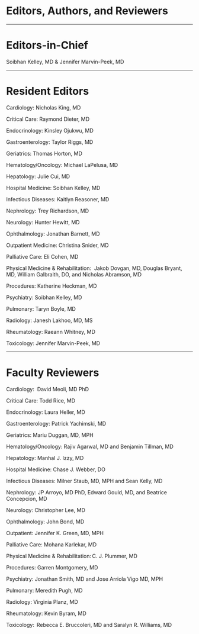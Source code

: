 # Editors, Authors, and Reviewers

---

# Editors-in-Chief

Soibhan Kelley, MD & Jennifer Marvin-Peek, MD

---

# Resident Editors

Cardiology: Nicholas King, MD 

Critical Care: Raymond Dieter, MD

Endocrinology: Kinsley Ojukwu, MD 

Gastroenterology: Taylor Riggs, MD 

Geriatrics: Thomas Horton, MD 

Hematology/Oncology: Michael LaPelusa, MD

Hepatology: Julie Cui, MD 

Hospital Medicine: Soibhan Kelley, MD

Infectious Diseases: Kaitlyn Reasoner, MD

Nephrology: Trey Richardson, MD

Neurology: Hunter Hewitt, MD

Ophthalmology: Jonathan Barnett, MD

Outpatient Medicine: Christina Snider, MD

Palliative Care: Eli Cohen, MD

Physical Medicine & Rehabilitation: 
Jakob Dovgan, MD,
Douglas Bryant, MD,
William Galbraith, DO,
and Nicholas Abramson, MD

Procedures: Katherine Heckman, MD 

Psychiatry: Soibhan Kelley, MD

Pulmonary: Taryn Boyle, MD

Radiology: Janesh Lakhoo, MD, MS

Rheumatology: Raeann Whitney, MD  

Toxicology: Jennifer Marvin-Peek, MD

---

# Faculty Reviewers

Cardiology:  David Meoli, MD PhD 

Critical Care: Todd Rice, MD

Endocrinology: Laura Heller, MD

Gastroenterology: Patrick Yachimski, MD 

Geriatrics: Mariu Duggan, MD, MPH

Hematology/Oncology: Rajiv Agarwal, MD and Benjamin Tillman, MD

Hepatology: Manhal J. Izzy, MD

Hospital Medicine: Chase J. Webber, DO

Infectious Diseases: Milner Staub, MD, MPH and Sean Kelly, MD

Nephrology: JP Arroyo, MD PhD, Edward Gould, MD, and Beatrice Concepcion, MD

Neurology: Christopher Lee, MD

Ophthalmology: John Bond, MD

Outpatient: Jennifer K. Green, MD, MPH

Palliative Care: Mohana Karlekar, MD

Physical Medicine & Rehabilitation: C. J. Plummer, MD

Procedures: Garren Montgomery, MD

Psychiatry: Jonathan Smith, MD and Jose Arriola Vigo MD, MPH

Pulmonary: Meredith Pugh, MD

Radiology: Virginia Planz, MD

Rheumatology: Kevin Byram, MD

Toxicology:  Rebecca E. Bruccoleri, MD and Saralyn R. Williams, MD
